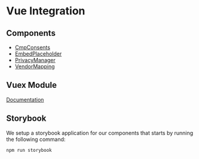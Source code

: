 # Vue Integration

## Components

* [CmpConsents](components/CmpConsents)
* [EmbedPlaceholder](components/EmbedPlaceholder#embed-placeholder-components)
* [PrivacyManager](components/PrivacyManager#privacymanager-component)
* [VendorMapping](components/VendorMapping)

## Vuex Module

[Documentation](vuex-module)

## Storybook

We setup a storybook application for our components that starts by running the following command:

```sh
npm run storybook
```
